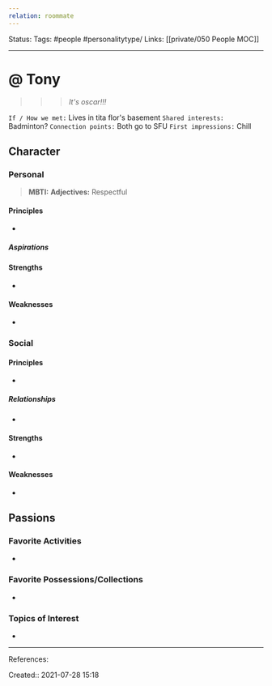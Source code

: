 ```yaml
---
relation: roommate
---
```

Status:
Tags:  #people #personalitytype/
Links: [[private/050 People MOC]]
___
# @ Tony
> > > *It's oscar!!!*

`If / How we met:` Lives in tita flor's basement
`Shared interests:` Badminton?
`Connection points:` Both go to SFU
`First impressions:` Chill
## Character
### Personal
> **MBTI:** 
> **Adjectives:** Respectful
#### Principles
- 
##### Aspirations
#### Strengths
- 
#### Weaknesses
- 
### Social
#### Principles
- 
##### Relationships
- 
#### Strengths
- 
#### Weaknesses
- 
## Passions
### Favorite Activities
- 
### Favorite Possessions/Collections
- 
### Topics of Interest
- 
___
References:

Created:: 2021-07-28 15:18
